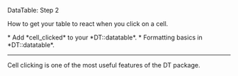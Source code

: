 <font class = "gemini-h2">DataTable: Step 2</font>

<p class = "gemini-font">
How to get your table to react when you click on a cell.
</p>
* Add *cell_clicked* to your *DT::datatable*.
* Formatting basics in *DT::datatable*.

<hr>
Cell clicking is one of the most useful features of the DT package.
